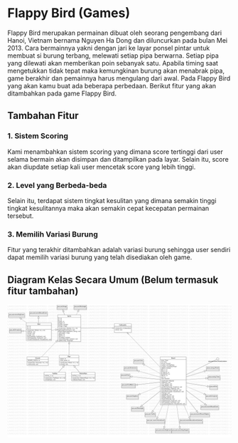 # Flappy Bird (Games)

Flappy Bird merupakan permainan dibuat oleh seorang pengembang dari Hanoi, Vietnam bernama Nguyen Ha Dong dan diluncurkan pada bulan Mei 2013. Cara bermainnya yakni dengan jari ke layar ponsel pintar untuk membuat si burung terbang, melewati setiap pipa berwarna. Setiap pipa yang dilewati akan memberikan poin sebanyak satu. Apabila timing saat mengetukkan tidak tepat maka kemungkinan burung akan menabrak pipa, game berakhir dan pemainnya harus mengulang dari awal. Pada Flappy Bird yang akan kamu buat ada beberapa perbedaan. Berikut fitur yang akan ditambahkan pada game Flappy Bird.

## Tambahan Fitur
### 1. Sistem Scoring
Kami menambahkan sistem scoring yang dimana score tertinggi dari user selama bermain akan disimpan dan ditampilkan pada layar. Selain itu, score akan diupdate setiap kali user mencetak score yang lebih tinggi.
### 2. Level yang Berbeda-beda
Selain itu, terdapat sistem tingkat kesulitan yang dimana semakin tinggi tingkat kesulitannya maka akan semakin cepat kecepatan permainan tersebut.
### 3. Memilih Variasi Burung
Fitur yang terakhir ditambahkan adalah variasi burung sehingga user sendiri dapat memilih variasi burung yang telah disediakan oleh game.

## Diagram Kelas Secara Umum (Belum termasuk fitur tambahan)
![](https://github.com/ALuthfiH/Final-Project-PBO/blob/main/Final%20Project/FlappyBird_FP.png)

